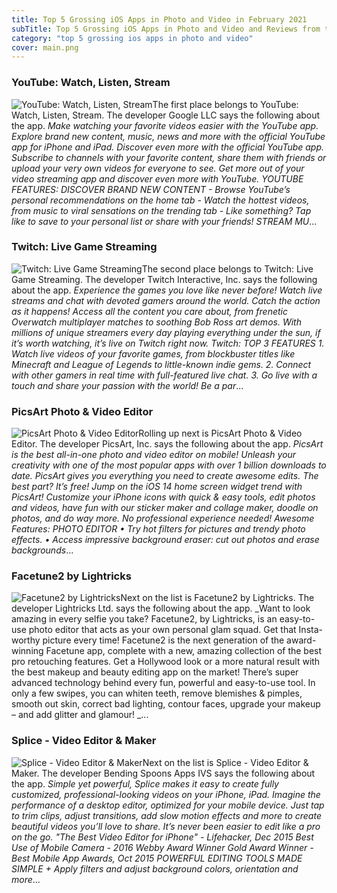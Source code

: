 ```yaml
---
title: Top 5 Grossing iOS Apps in Photo and Video in February 2021
subTitle: Top 5 Grossing iOS Apps in Photo and Video and Reviews from the AppStore in February 2021.
category: "top 5 grossing ios apps in photo and video"
cover: main.png
---
```


### YouTube: Watch, Listen, Stream

![YouTube: Watch, Listen, Stream](https://is3-ssl.mzstatic.com/image/thumb/Purple114/v4/b9/58/d8/b958d83b-f5d2-b746-df90-d0a0a244d6ad/logo_youtube_color-0-0-1x_U007emarketing-0-0-0-6-0-0-sRGB-0-0-0-GLES2_U002c0-512MB-85-220-0-0.png/100x100bb.png)The first place belongs to YouTube: Watch, Listen, Stream. The developer Google LLC says the following about the app. _Make watching your favorite videos easier with the YouTube app. Explore brand new content, music, news and more with the official YouTube app for iPhone and iPad.  Discover even more with the official YouTube app. Subscribe to channels with your favorite content, share them with friends or upload your very own videos for everyone to see.  Get more out of your video streaming app and discover even more with YouTube.  YOUTUBE FEATURES:  DISCOVER BRAND NEW CONTENT - Browse YouTube’s personal recommendations on the home tab - Watch the hottest videos, from music to viral sensations on the trending tab - Like something? Tap like to save to your personal list or share with your friends!  STREAM MU_...

### Twitch: Live Game Streaming

![Twitch: Live Game Streaming](https://is2-ssl.mzstatic.com/image/thumb/Purple124/v4/0d/f4/ac/0df4acd5-ba5d-c232-5093-738f5d8366a9/TwitchAppIcon-0-0-1x_U007emarketing-0-0-0-7-0-0-sRGB-0-0-0-GLES2_U002c0-512MB-85-220-0-0.png/100x100bb.png)The second place belongs to Twitch: Live Game Streaming. The developer Twitch Interactive, Inc. says the following about the app. _Experience the games you love like never before! Watch live streams and chat with devoted gamers around the world.  Catch the action as it happens! Access all the content you care about, from frenetic Overwatch multiplayer matches to soothing Bob Ross art demos. With millions of unique streamers every day playing everything under the sun, if it’s worth watching, it’s live on Twitch right now.  Twitch: TOP 3 FEATURES  1. Watch live videos of your favorite games, from blockbuster titles like Minecraft and League of Legends to little-known indie gems.  2. Connect with other gamers in real time with full-featured live chat. 3. Go live with a touch and share your passion with the world!  Be a par_...

### PicsArt Photo & Video Editor

![PicsArt Photo & Video Editor](https://is1-ssl.mzstatic.com/image/thumb/Purple114/v4/7a/da/84/7ada843f-54e2-49b4-7925-201c016bfd46/AppIcon-0-0-1x_U007emarketing-0-0-0-7-0-0-sRGB-0-0-0-GLES2_U002c0-512MB-85-220-0-0.jpeg/100x100bb.png)Rolling up next is PicsArt Photo & Video Editor. The developer PicsArt, Inc. says the following about the app. _PicsArt is the best all-in-one photo and video editor on mobile! Unleash your creativity with one of the most popular apps with over 1 billion downloads to date. PicsArt gives you everything you need to create awesome edits. The best part? It’s free!  Jump on the iOS 14 home screen widget trend with PicsArt! Customize your iPhone icons with quick & easy tools, edit photos and videos, have fun with our sticker maker and collage maker, doodle on photos, and do way more. No professional experience needed!   Awesome Features:   PHOTO EDITOR • Try hot filters for pictures and trendy photo effects. • Access impressive background eraser: cut out photos and erase backgrounds_...

### Facetune2 by Lightricks

![Facetune2 by Lightricks](https://is5-ssl.mzstatic.com/image/thumb/Purple124/v4/79/0a/40/790a40f2-5af8-1cc0-616a-ea02df8d0cad/AppIcon-0-0-1x_U007emarketing-0-0-0-7-0-0-sRGB-0-0-0-GLES2_U002c0-512MB-85-220-0-0.png/100x100bb.png)Next on the list is Facetune2 by Lightricks. The developer Lightricks Ltd. says the following about the app. _Want to look amazing in every selfie you take? Facetune2, by Lightricks, is an easy-to-use photo editor that acts as your own personal glam squad. Get that Insta-worthy picture every time!  Facetune2 is the next generation of the award-winning Facetune app, complete with a new, amazing collection of the best pro retouching features. Get a Hollywood look or a more natural result with the best makeup and beauty editing app on the market! There’s super advanced technology behind every fun, powerful and easy-to-use tool. In only a few swipes, you can whiten teeth, remove blemishes & pimples, smooth out skin, correct bad lighting, contour faces, upgrade your makeup – and add glitter and glamour! _...

### Splice - Video Editor & Maker

![Splice - Video Editor & Maker](https://is5-ssl.mzstatic.com/image/thumb/Purple114/v4/af/4b/04/af4b04a0-1a76-1551-3724-84daa6511f26/AppIcon-1x_U007emarketing-0-10-0-sRGB-85-220.png/100x100bb.png)Next on the list is Splice - Video Editor & Maker. The developer Bending Spoons Apps IVS says the following about the app. _Simple yet powerful, Splice makes it easy to create fully customized, professional-looking videos on your iPhone, iPad. Imagine the performance of a desktop editor, optimized for your mobile device. Just tap to trim clips, adjust transitions, add slow motion effects and more to create beautiful videos you’ll love to share. It’s never been easier to edit like a pro on the go.   "The Best Video Editor for iPhone" - Lifehacker, Dec 2015   Best Use of Mobile Camera - 2016 Webby Award Winner   Gold Award Winner - Best Mobile App Awards, Oct 2015   POWERFUL EDITING TOOLS MADE SIMPLE   + Apply filters and adjust background colors, orientation and more_...

